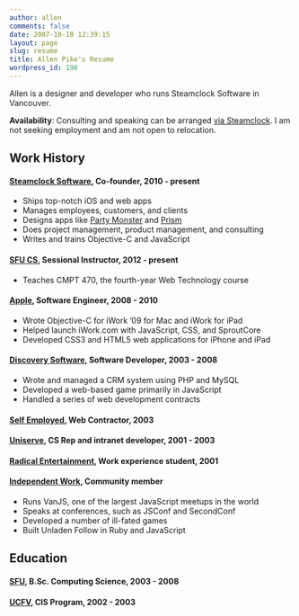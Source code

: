 ```yaml
---
author: allen
comments: false
date: 2007-10-10 12:39:15
layout: page
slug: resume
title: Allen Pike's Resume
wordpress_id: 198
---
```


Allen is a designer and developer who runs Steamclock Software in Vancouver.

**Availability**: Consulting and speaking can be arranged [via Steamclock](http://www.steamclock.com/). I am not seeking employment and am not open to relocation.

## Work History

#### [Steamclock Software](http://www.steamclocksoftware.com/), Co-founder, 2010 - present

* Ships top-notch iOS and web apps
* Manages employees, customers, and clients
* Designs apps like [Party Monster](http://www.steamclock.com/partymonster/) and [Prism](http://www.steamclocksw.com/prism/)
* Does project management, product management, and consulting
* Writes and trains Objective-C and JavaScript

#### [SFU CS](http://www.cs.sfu.ca/), Sessional Instructor, 2012 - present

* Teaches CMPT 470, the fourth-year Web Technology course

#### [Apple](http://www.apple.com/), Software Engineer, 2008 - 2010

* Wrote Objective-C for iWork ’09 for Mac and iWork for iPad
* Helped launch iWork.com with JavaScript, CSS, and SproutCore
* Developed CSS3 and HTML5 web applications for iPhone and iPad

#### [Discovery Software](http://www.discoverysoftware.com/), Software Developer, 2003 - 2008

* Wrote and managed a CRM system using PHP and MySQL
* Developed a web-based game primarily in JavaScript
* Handled a series of web development contracts

#### [Self Employed](http://steamclocksw.com), Web Contractor, 2003

#### [Uniserve](http://uniserve.com), CS Rep and intranet developer, 2001 - 2003

#### [Radical Entertainment](http://radical.ca), Work experience student, 2001

#### [Independent Work](http://www.antipode.ca/me/), Community member

* Runs VanJS, one of the largest JavaScript meetups in the world
* Speaks at conferences, such as JSConf and SecondConf
* Developed a number of ill-fated games
* Built Unladen Follow in Ruby and JavaScript

## Education

#### [SFU](http://www.sfu.ca/), B.Sc. Computing Science, 2003 - 2008

#### [UCFV](http://www.ufv.ca/), CIS Program, 2002 - 2003
